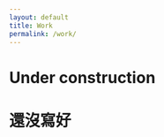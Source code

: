 ```yaml
---
layout: default
title: Work
permalink: /work/
---
```

<div class="content">
  <h1 class="lang-en">Under construction</h1>
  <h1 class="lang-zh">還沒寫好</h1>
</div> 